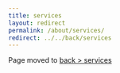 ```yaml
---
title: services
layout: redirect
permalink: /about/services/
redirect: ../../back/services
---
```


Page moved to [back > services](/back/services)
